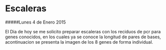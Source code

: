 # Escaleras

#####Lunes 4 de Enero 2015

El Dia de hoy se me solicito preparar escaleras con los reciduos de pcr para genes conocidos, en los cuales ya se conoce la longitud de pares de bases, acontinuacion se presenta la imagen de los 8 genes de forma individual.
